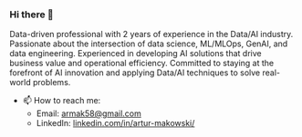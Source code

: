### Hi there 👋

Data-driven professional with 2 years of experience in the Data/AI industry. Passionate about the intersection of data science, ML/MLOps, GenAI, and data engineering. Experienced in developing AI solutions that drive business value and operational efficiency. Committed to staying at the forefront of AI innovation and applying Data/AI techniques to solve real-world problems.

- 📫 How to reach me:
  - Email: armak58@gmail.com
  - LinkedIn: [linkedin.com/in/artur-makowski/](https://www.linkedin.com/in/artur-makowski/)
